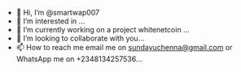 - 👋 Hi, I’m @smartwap007
- 👀 I’m interested in ...
- 🌱 I’m currently working on a project whitenetcoin ...
- 💞️ I’m looking to collaborate with you...
- 📫 How to reach me email me on sundayuchenna@gmail.com or WhatsApp me on +2348134257536...

<!---
smartwap7/smartwap007/whitenetcoin is a ✨ special ✨ repository because its `README.md` (this file) appears on your GitHub profile.
You can click the Preview link to take a look at your changes.
--->
